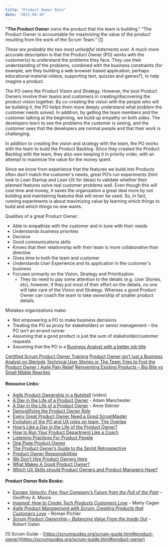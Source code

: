 ```yaml
---
title: "Product Owner Role"
date: "2021-04-30"
---
```


**"The Product Owner** owns the product that the team is building." “The Product Owner is accountable for maximizing the value of the product resulting from the work of the Scrum Team.” \[[1](#footnotes)\]

_These are probably the two most unhelpful statements ever._ A much more accurate description is that the Product Owner (PO) works with the customer(s) to understand the problems they face. They use their understanding of the problems, combined with the business constraints (for example, are they building a web browser based application; perhaps educational material videos, supporting text, quizzes and games?), to help imagine a product.

The PO owns the Product Vision and Strategy. However, the best Product Owners involve their teams and customers in creating/discovering the product vision together. By co-creating the vision with the people who will be building it, the PO helps them more deeply understand what problem the customer needs solved. In addition, by getting the team members and the customer talking at the beginning, we build up empathy on both sides. The developers learn to see the problems the customer is seeing, and the customer sees that the developers are normal people and that their work is challenging.

In addition to creating the vision and strategy with the team, the PO works with the team to build the Product Backlog. Since they created the Product Backlog with the team, they also own keeping it in priority order, with an attempt to maximize the value for the money spent.

Since we know from experience that the features we build into Products often don’t match the customer's needs, great PO’s run experiments (hint: look to Lean Startup and Lean UX for ideas) to validate whether their planned features solve real customer problems well. Even though this will cost time and money, it saves the organization a great deal more by not building and maintaining features that will never be used. So, in fact, running experiments is about maximizing value by learning which things to build and which things no one wants.

Qualities of a great Product Owner:

- Able to empathize with the customer and in tune with their needs
- Understands business priorities
- Decisive
- Good communications skills
- Knows that their relationship with their team is more collaborative than directive
- Gives time to both the team and customer
- Understands User Experience and its application in the customer's business
- Focuses primarily on the Vision, Strategy and Prioritization
    - They do need to pay some attention to the details (e.g. User Stories, etc), however, if they put most of their effort on the details, no one will take care of the Vision and Strategy. Whereas a good Product Owner can coach the team to take ownership of smaller product details.

Mistakes organizations make:

- Not empowering a PO to make business decisions
- Treating the PO as proxy for stakeholders or senior management – the PO isn’t an errand runner
- Assuming that a good product is just the sum of stakeholder/customer requests
- Assuming that the PO is a [Business Analyst with a better job title](/blog/product-owner-isn-business-analyst-steroids.html)

[Certified Scrum Product Owner Training](https://agilepainrelief.com/certified-scrum-product-owner-cspo-training) [Product Owner isn’t just a Business Analyst on Steriods](/blog/product-owner-isn-business-analyst-steroids.html) [Technical User Stories or The Team Tries to Fool the Product Owner | Agile Pain Relief](https://agilepainrelief.com/blog/scrummaster-tales-technical-user-stories-team-pull-fast-product-owner.html) [Reinventing Existing Products – Big Bite vs Small Nibble Rewrites](https://agilepainrelief.com/blog/reinventing-existing-products-big-bite-vs-small-nibble-rewrites.html)

#### Resource Links:

- [Agile Product Ownership in a Nutshell](https://blog.crisp.se/2012/10/25/henrikkniberg/agile-product-ownership-in-a-nutshell) (video)
- [A Day in the Life of a Product Owner](https://www.weareadam.com/blog/a-day-in-the-life-a-product-owner-179) - Adam Manchester
- [A Day in the Life of a Product Owner](https://www.linkedin.com/pulse/day-life-product-owner-anne-steiner/) - Anne Steiner
- [Demystifying the Product Owner Role](https://www.romanpichler.com/blog/demystifying-the-product-owner-role/)
- [Every Great Product Owner Need a Good ScrumMaster](https://www.romanpichler.com/blog/every-great-product-owner-needs-great-scrummaster/)
- [Evolution of the PO and UX roles on team: The Overlap](https://medium.com/@johnpcutler/the-overlap-puxeng-56dcfd33875b#.e4cco3upm)
- [How’s Like a Day in the Life of the Product Owner?](https://ancaonuta.medium.com/hows-like-a-day-in-the-life-of-the-product-owner-e4d2fd52fc8b)
- [How to Run Your Product Department Like a Coach](https://www.infoq.com/articles/run-product-department-as-coach/)
- [Listening Practices For Product People](https://www.romanpichler.com/blog/listen-to-understand-listening-practices-for-product-people/)
- [One Page Product Owner](https://www.romanpichler.com/blog/one-page-product-owner/)
- [The Product Owner’s Guide to the Sprint Retrospective](https://www.romanpichler.com/blog/product-owner-sprint-retrospective/)
- [Product Owner Responsibilities](https://www.romanpichler.com/blog/the-product-owner-responsibilities/)
- [We Don’t Hire Product Owners Here](https://www.mironov.com/pohire/)
- [What Makes A Good Product Owner?](https://medium.com/the-liberators/what-makes-a-good-product-owner-5920dff2051)
- [Which UX Skills should Product Owners and Product Managers Have?](https://www.romanpichler.com/blog/ux-skills-for-product-owners-and-product-managers/)

#### Product Owner Role Books:

- _[Escape Velocity: Free Your Company’s Future from the Pull of the Past](https://www.amazon.com/Escape-Velocity-Free-Companys-Future/dp/0062040898/&tag=notesfromatoo-20)_ – Geoffrey A. Moore
- _[Inspired: How to Create Tech Products Customers Love](https://www.amazon.com/INSPIRED-Create-Tech-Products-Customers/dp/1119387507/&tag=notesfromatoo-20)_ – Marty Cagan
- [_Agile Product Management with Scrum: Creating Products that Customers Love_](https://www.amazon.com/Agile-Product-Management-Scrum-Addison-Wesley/dp/0321605780/&tag=notesfromatoo-20) – Roman Pichler
- _[Scrum Product Ownership – Balancing Value From the Inside Out](https://www.amazon.com/Scrum-Product-Ownership-Balancing-Inside/dp/0988502623/&tag=notesfromatoo-20)_ – Robert Galen

\[1\] Scrum Guide - [https://scrumguides.org/scrum-guide.html#product-owner](https://scrumguides.org/scrum-guide.html#product-owner)
